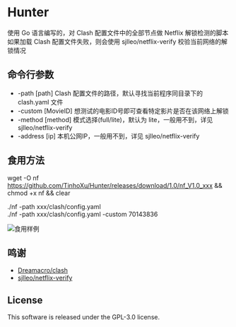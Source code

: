 # Hunter

使用 Go 语言编写的，对 Clash 配置文件中的全部节点做 Netflix 解锁检测的脚本  
如果加载 Clash 配置文件失败，则会使用 sjlleo/netflix-verify 校验当前网络的解锁情况  

## 命令行参数

* -path [path] Clash 配置文件的路径，默认寻找当前程序同目录下的 clash.yaml 文件
* -custom [MovieID] 想测试的电影ID号即可查看特定影片是否在该网络上解锁
* -method [method] 模式选择(full/lite)，默认为 lite，一般用不到，详见 sjlleo/netflix-verify
* -address [ip] 本机公网IP，一般用不到，详见 sjlleo/netflix-verify

## 食用方法

wget -O nf https://github.com/TinhoXu/Hunter/releases/download/1.0/nf_V1.0_xxx && chmod +x nf && clear  

./nf -path xxx/clash/config.yaml  
./nf -path xxx/clash/config.yaml -custom 70143836  

<img src="./docs/1645961860165.png" alt="食用样例">

## 鸣谢

* [Dreamacro/clash](https://github.com/Dreamacro/clash)
* [sjlleo/netflix-verify](https://github.com/sjlleo/netflix-verify)

## License

This software is released under the GPL-3.0 license.

